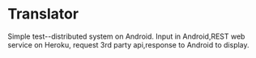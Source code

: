 # Translator
Simple test--distributed system on Android. Input in Android,REST web service on Heroku, request 3rd party api,response to Android to display.  
